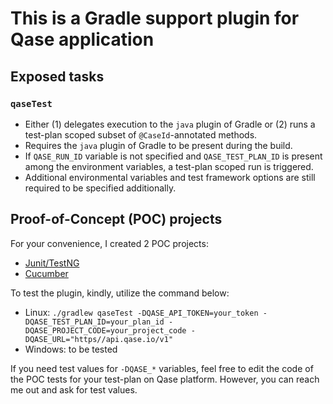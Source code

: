 # This is a Gradle support plugin for Qase application

## Exposed tasks

### `qaseTest`
  - Either (1) delegates execution to the `java` plugin of Gradle or (2) runs a test-plan scoped subset of `@CaseId`-annotated methods.
  - Requires the `java` plugin of Gradle to be present during the build.
  - If `QASE_RUN_ID` variable is not specified and `QASE_TEST_PLAN_ID` is present among the environment variables, a test-plan scoped run is triggered.
  - Additional environmental variables and test framework options are still required to be specified additionally.

## Proof-of-Concept (POC) projects

For your convenience, I created 2 POC projects:

- [Junit/TestNG](https://github.com/mbirintsev/qase-gradle-plugin-poc-junit)
- [Cucumber](https://github.com/mbirintsev/qase-gradle-plugin-poc-cucumber)

To test the plugin, kindly, utilize the command below:

* Linux: `./gradlew qaseTest -DQASE_API_TOKEN=your_token -DQASE_TEST_PLAN_ID=your_plan_id -DQASE_PROJECT_CODE=your_project_code -DQASE_URL="https//api.qase.io/v1"`
* Windows: to be tested

If you need test values for `-DQASE_*` variables, feel free to edit the code of the POC tests for your test-plan on Qase platform. However, you can reach me out and ask for test values. 
